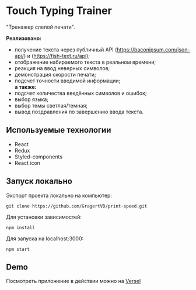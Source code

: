 # Touch Typing Trainer

"Тренажер слепой печати".

**Реализовано:**

- получение текста через публичный API (https://baconipsum.com/json-api/) и (https://fish-text.ru/api);
- отображение набираемого текста в реальном времени;
- реакция на ввод неверных символов;
- демонстрация скорости печати;
- подсчет точности вводимой информации;<br>
**а также:**
- подсчет количества введённых символов и ошибок;
- выбор языка;
- выбор темы светлая/темная;
- вывод поздравления по завершению ввода текста.

## Используемые технологии

- React
- Redux
- Styled-components
- React icon

## Запуск локально

Экспорт проекта локально на компьютер:

```
git clone https://github.com/GragertVD/print-speed.git
```

Для установки зависимостей:

```
npm install
```

Для запуска на localhost:3000:

```
npm start
```

## Demo

Посмотреть приложение в действии можно на [Versel](https://print-speed.vercel.app/)